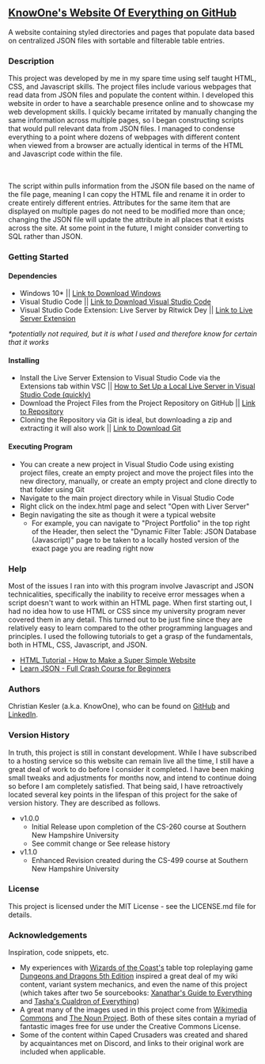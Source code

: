 <html>

<h2><a href="https://github.com/christian-kesler/knowones-website-of-everything">KnowOne's Website Of Everything on GitHub</a></h2>
<p>
A website containing styled directories and pages that populate data based on centralized JSON files with sortable and filterable table entries.  
</p>

<h3>Description</h3>
<p>
This project was developed by me in my spare time using self taught HTML, CSS, and Javascript skills.  The project files include various webpages that read data from JSON files and populate the content within.  I developed this website in order to have a searchable presence online and to showcase my web development skills.  I quickly became irritated by manually changing the same information across multiple pages, so I began constructing scripts that would pull relevant data from JSON files.  I managed to condense everything to a point where dozens of webpages with different content when viewed from a browser are actually identical in terms of the HTML and Javascript code within the file.  

<br><br>The script within pulls information from the JSON file based on the name of the file page, meaning I can copy the HTML file and rename it in order to create entirely different entries.  Attributes for the same item that are displayed on multiple pages do not need to be modified more than once; changing the JSON file will update the attribute in all places that it exists across the site.  At some point in the future, I might consider converting to SQL rather than JSON.  
</p>

<h3>Getting Started</h3>
<h4>Dependencies</h4>
<ul>
<li>
Windows 10* || <a href='https://www.microsoft.com/en-us/software-download/windows10'>Link to Download Windows</a>
</li>
<li>
Visual Studio Code || <a href='https://code.visualstudio.com/download'>Link to Download Visual Studio Code</a>
</li>
<li>
Visual Studio Code Extension:  Live Server by Ritwick Dey || <a href='https://marketplace.visualstudio.com/items?itemName=ritwickdey.LiveServer'>Link to Live Server Extension</a>
</li>
</ul>
<p><i>*potentially not required, but it is what I used and therefore know for certain that it works</i></p>

<h4>Installing</h4>
<ul>
<li>
Install the Live Server Extension to Visual Studio Code via the Extensions tab within VSC || <a href='https://www.youtube.com/watch?v=_wue59ldqMg&ab_channel=TechStacker'>How to Set Up a Local Live Server in Visual Studio Code (quickly)</a>
</li>
<li>
Download the Project Files from the Project Repository on GitHub || <a href='https://github.com/christian-kesler/knowones-website-of-everything'>Link to Repository</a>
</li>
<li>
Cloning the Repository via Git is ideal, but downloading a zip and extracting it will also work || <a href='https://git-scm.com/downloads'>Link to Download Git</a>
</li>
</ul>

<h4>Executing Program</h4>
<ul>
<li>You can create a new project in Visual Studio Code using existing project files, create an empty project and move the project files into the new directory, manually, or create an empty project and clone directly to that folder using Git</li>
<li>Navigate to the main project directory while in Visual Studio Code</li>
<li>Right click on the index.html page and select "Open with Liver Server"</li>
<li>Begin navigating the site as though it were a typical website
<ul>
<li>For example, you can navigate to "Project Portfolio" in the top right of the Header, then select the "Dynamic Filter Table: JSON Database (Javascript)" page to be taken to a locally hosted version of the exact page you are reading right now</li>
</ul>
</li>
</ul>

<h3>Help</h3>
<p>
Most of the issues I ran into with this program involve Javascript and JSON technicalities, specifically the inability to receive error messages when a script doesn't want to work within an HTML page.  When first starting out, I had no idea how to use HTML or CSS since my university program never covered them in any detail.  This turned out to be just fine since they are relatively easy to learn compared to the other programming languages and principles.  I used the following tutorials to get a grasp of the fundamentals, both in HTML, CSS, Javascript, and JSON.  
<ul>
<li>
<a href='https://www.youtube.com/watch?v=PlxWf493en4&ab_channel=freeCodeCamp.org'>HTML Tutorial - How to Make a Super Simple Website</a>
</li>
<li>
<a href='https://www.youtube.com/watch?v=GpOO5iKzOmY&ab_channel=freeCodeCamp.org'>Learn JSON - Full Crash Course for Beginners</a>
</li>
</ul>
</p>

<h3>Authors</h3>
<p>
Christian Kesler (a.k.a. KnowOne), who can be found on <a href='https://github.com/christian-kesler'>GitHub</a> and <a href='https://www.linkedin.com/in/christian-kesler/'>LinkedIn</a>.  
</p>

<h3>Version History</h3>
<p>
In truth, this project is still in constant development.  While I have subscribed to a hosting service so this website can remain live all the time, I still have a great deal of work to do before I consider it completed.  I have been making small tweaks and adjustments for months now, and intend to continue doing so before I am completely satisfied.  That being said, I have retroactively located several key points in the lifespan of this project for the sake of version history.  They are described as follows.
</p>
<ul>
<li>
v1.0.0
<ul>
<li>
Initial Release upon completion of the CS-260 course at Southern New Hampshire University
</li>
<li>
See commit change or See release history
</li>
</ul>
</li>
<li>
v1.1.0
<ul>
<li>
Enhanced Revision created during the CS-499 course at Southern New Hampshire University
</li>
</ul>
</li>
</ul>

<h3>License</h3>
<p>
This project is licensed under the MIT License - see the LICENSE.md file for details.  
</p>

<h3>Acknowledgements</h3>
Inspiration, code snippets, etc.
<ul>
<li>
My experiences with <a href='https://company.wizards.com/en'>Wizards of the Coast's</a> table top roleplaying game <a href='https://dnd.wizards.com/'>Dungeons and Dragons 5th Edition</a> inspired a great deal of my wiki content, variant system mechanics, and even the name of this project (which takes after two 5e sourcebooks:  <a href='https://dnd.wizards.com/products/xanathars-guide-everything'>Xanathar's Guide to Everything</a> and <a href='https://dnd.wizards.com/products/tabletop-games/rpg-products/tashas-cauldron-everything'>Tasha's Cualdron of Everything</a>)
</li>
<li>
A great many of the images used in this project come from <a href='https://commons.wikimedia.org/wiki/Main_Page'>Wikimedia Commons</a> and <a href='https://thenounproject.com/'>The Noun Project</a>.  Both of these sites contain a myriad of fantastic images free for use under the Creative Commons License.  
</li>
<li>
Some of the content within Caped Crusaders was created and shared by acquaintances met on Discord, and links to their original work are included when applicable.  
</li>
</ul>

</html>
